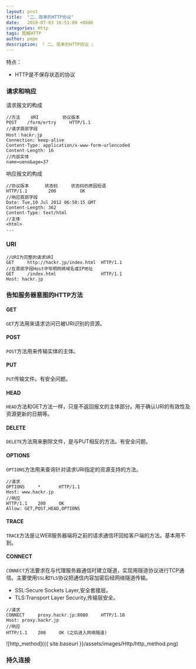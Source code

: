 ```yaml
---
layout: post
title:  "二、简单的HTTP协议"
date:   2018-07-03 16:51:00 +0800
categories: Http
tags: 图解HTTP
author: pepe
description: 『 二、简单的HTTP协议 』
---
```


特点：

* HTTP是不保存状态的协议

### **请求和响应**
请求报文的构成
```
//方法    URI         协议版本
POST    /form/ertry     HTTP/1.1
//请求首部字段
Host：hackr.jp
Connection: keep-alive
Content-Type: application/x-www-form-urlencoded
Content-Length: 16
//内容实体
name=ueno&age=37   
```
响应报文的构成
```
//协议版本      状态码     状态码的原因短语
HTTP/1.1        200         OK
//响应首部字段
Date: Tue,10 Jul 2012 06:50:15 GMT
Content-Length: 362
Content-Type: text/html
//主体
<html>
...
```

### **URI**
```
//URI为完整的请求URI
GET     http://hackr.jp/index.html  HTTP/1.1
//在首部字段Host中写明网络域名或IP地址
GET     /index.html                 HTTP/1.1
Host: hackr.jp
```

### **告知服务器意图的HTTP方法**

#### GET
`GET`方法用来请求访问已被URI识别的资源。
#### POST
`POST`方法用来传输实体的主体。
#### PUT
`PUT`传输文件。有安全问题。
#### HEAD
`HEAD`方法和GET方法一样，只是不返回报文的主体部分。用于确认URI的有效性及资源更新的日期等。
#### DELETE
`DELETE`方法用来删除文件，是与PUT相反的方法。有安全问题。
#### OPTIONS
`OPTIONS`方法用来查询针对请求URI指定的资源支持的方法。
```
//请求
OPTIONS     *       HTTP/1.1
Host: www.hackr.jp
//响应
HTTP/1.1    200     OK
Allow: GET,POST,HEAD,OPTIONS
```
#### TRACE
`TRACE`方法是让WEB服务器端将之前的请求通信环回给客户端的方法。基本用不到。
#### CONNECT
`CONNECT`方法要求在与代理服务器通信时建立隧道，实现用隧道协议进行TCP通信。主要使用`SSL`和`TLS`协议把通信内容加密后经网络隧道传输。

* SSL:Secure Sockets Layer,安全套接层。
* TLS:Transport Layer Security,传输层安全。

```
//请求
CONNECT     proxy.hackr.jp:8080     HTTP/1.10
Host: proxy.hackr.jp
//响应
HTTP/1.1    200     OK (之后进入网络隧道)
```

![http_method]({{ site.baseurl }}/assets/images/Http/http_method.png)

### **持久连接**

















































